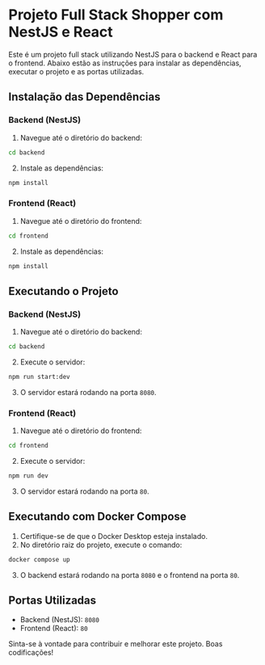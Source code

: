 # Projeto Full Stack Shopper com NestJS e React

Este é um projeto full stack utilizando NestJS para o backend e React para o frontend. Abaixo estão as instruções para instalar as dependências, executar o projeto e as portas utilizadas.

## Instalação das Dependências

### Backend (NestJS)

1. Navegue até o diretório do backend:

```bash
cd backend
```

2. Instale as dependências:

```bash
npm install
```

### Frontend (React)

1. Navegue até o diretório do frontend:

```bash
cd frontend
```

2. Instale as dependências:

```bash
npm install
```

## Executando o Projeto

### Backend (NestJS)

1. Navegue até o diretório do backend:

```bash
cd backend
```

2. Execute o servidor:

```bash
npm run start:dev
```

3. O servidor estará rodando na porta `8080`.

### Frontend (React)

1. Navegue até o diretório do frontend:

```bash
cd frontend
```

2. Execute o servidor:

```bash
npm run dev
```

3. O servidor estará rodando na porta `80`.

## Executando com Docker Compose

1. Certifique-se de que o Docker Desktop esteja instalado.
2. No diretório raiz do projeto, execute o comando:

```bash
docker compose up
```

3. O backend estará rodando na porta `8080` e o frontend na porta `80`.

## Portas Utilizadas

- Backend (NestJS): `8080`
- Frontend (React): `80`

Sinta-se à vontade para contribuir e melhorar este projeto. Boas codificações!
